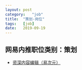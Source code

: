 ```yaml
---
layout:	post
category:	"job"
title:	"策划-岗位"
tags:	[job]
date:	2019-09-19
---
```

## 网易内推职位类别：策划
- [资深内容编辑（易次元）](http://mobile.bole.netease.com/bole/boleDetail?id=14512&employeeId=346f03c3cda5f04c&key=all)
